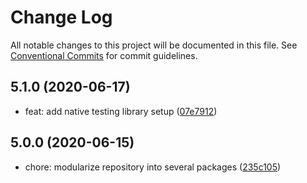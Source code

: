 # Change Log

All notable changes to this project will be documented in this file.
See [Conventional Commits](https://conventionalcommits.org) for commit guidelines.

## 5.1.0 (2020-06-17)

* feat: add native testing library setup ([07e7912](https://github.com/moxystudio/jest-config/commit/07e7912))





## 5.0.0 (2020-06-15)

* chore: modularize repository into several packages ([235c105](https://github.com/moxystudio/jest-config/commit/235c105))
